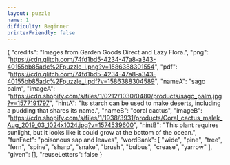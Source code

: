 ```yaml
---
layout: puzzle
name: 1
difficulty: Beginner
printerFriendly: false
---
```

{
  "credits": "Images from Garden Goods Direct and Lazy Flora.",
  "png": "https://cdn.glitch.com/74fd1bd5-4234-47a8-a343-40155bb85adc%2Fpuzzle_i.png?v=1586388301554",
  "pdf": "https://cdn.glitch.com/74fd1bd5-4234-47a8-a343-40155bb85adc%2Fpuzzle_i.pdf?v=1586388304589",
  "nameA": "sago palm",
  "imageA": "https://cdn.shopify.com/s/files/1/0212/1030/0480/products/sago_palm.jpg?v=1577191797",
  "hintA": "Its starch can be used to make deserts, including a pudding that shares its name.",
  "nameB": "coral cactus",
  "imageB": "https://cdn.shopify.com/s/files/1/1938/3931/products/Coral_cactus_malek_Aug_2019_03_1024x1024.jpg?v=1574539600",
  "hintB": "This plant requires sunlight, but it looks like it could grow at the bottom of the ocean.",
  "funFact": "poisonous sap and leaves",
  "wordBank": [
    "wide",
    "pine",
    "tree",
    "fern",
    "spine",
    "sharp",
    "snake",
    "brush",
    "bulbus",
    "crease",
    "yarrow"
  ],
  "given": [],
  "reuseLetters": false
}
